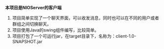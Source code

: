 **本项目是NIOServer的客户端**
1. 项目简单实现了一个聊天界面，可以收发消息，同时也可以在不同的用户或者群组之间切换聊天。
2. 项目使用Java的swing组件编写，比较简单。
3. 项目打包了一个可运行jar，在target目录下，名称为：client-1.0-SNAPSHOT.jar